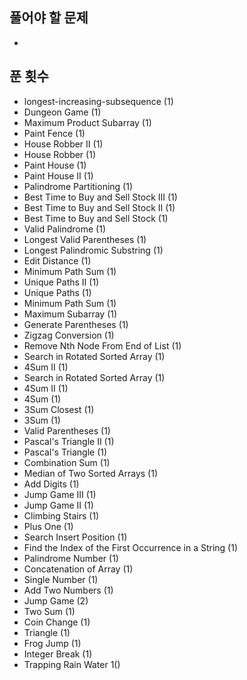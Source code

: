 ## 풀어야 할 문제
- 


## 푼 횟수
- longest-increasing-subsequence (1)
- Dungeon Game (1)
- Maximum Product Subarray (1)
- Paint Fence (1)
- House Robber II (1)
- House Robber (1)
- Paint House (1)
- Paint House II (1)
- Palindrome Partitioning (1)
- Best Time to Buy and Sell Stock III (1)
- Best Time to Buy and Sell Stock II (1)
- Best Time to Buy and Sell Stock (1)
- Valid Palindrome (1)
- Longest Valid Parentheses (1)
- Longest Palindromic Substring (1)
- Edit Distance (1)
- Minimum Path Sum (1)
- Unique Paths II (1)
- Unique Paths (1)
- Minimum Path Sum (1)
- Maximum Subarray (1)
- Generate Parentheses (1)
- Zigzag Conversion (1)
- Remove Nth Node From End of List (1)
- Search in Rotated Sorted Array (1)
- 4Sum II (1)
- Search in Rotated Sorted Array (1)
- 4Sum II (1)
- 4Sum (1)
- 3Sum Closest (1)
- 3Sum (1)
- Valid Parentheses (1)
- Pascal's Triangle II (1)
- Pascal's Triangle (1)
- Combination Sum (1)
- Median of Two Sorted Arrays (1)
- Add Digits (1)
- Jump Game III (1)
- Jump Game II (1)
- Climbing Stairs (1)
- Plus One (1)
- Search Insert Position (1)
- Find the Index of the First Occurrence in a String (1)
- Palindrome Number (1)
- Concatenation of Array (1)
- Single Number (1)
- Add Two Numbers (1)
- Jump Game (2)
- Two Sum (1)
- Coin Change (1)
- Triangle (1)
- Frog Jump (1) 
- Integer Break (1)
- Trapping Rain Water 1()
 